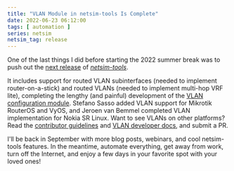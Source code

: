 ```yaml
---
title: "VLAN Module in netsim-tools Is Complete"
date: 2022-06-23 06:12:00
tags: [ automation ]
series: netsim
netsim_tag: release
---
```

One of the last things I did before starting the 2022 summer break was to push out the [next release](https://netsim-tools.readthedocs.io/en/latest/release.html) of *[netsim-tools](https://netsim-tools.readthedocs.io/en/latest/)*. 

It includes support for routed VLAN subinterfaces (needed to implement router-on-a-stick) and routed VLANs (needed to implement multi-hop VRF lite), completing the lengthy (and painful) development of the [VLAN configuration module](https://netsim-tools.readthedocs.io/en/latest/module/vlan.html). Stefano Sasso added VLAN support for Mikrotik RouterOS and VyOS, and Jeroen van Bemmel completed VLAN implementation for Nokia SR Linux. Want to see VLANs on other platforms? Read the [contributor guidelines](https://netsim-tools.readthedocs.io/en/latest/dev/guidelines.html) and [VLAN developer docs](https://netsim-tools.readthedocs.io/en/latest/dev/config/vlan.html), and submit a PR.

I'll be back in September with more blog posts, webinars, and cool netsim-tools features. In the meantime, automate everything, get away from work, turn off the Internet, and enjoy a few days in your favorite spot with your loved ones!
